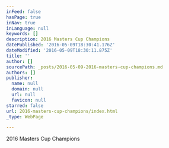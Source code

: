 ```yaml
---
inFeed: false
hasPage: true
inNav: true
inLanguage: null
keywords: []
description: 2016 Masters Cup Champions
datePublished: '2016-05-09T18:30:41.176Z'
dateModified: '2016-05-09T18:30:11.875Z'
title: ''
author: []
sourcePath: _posts/2016-05-09-2016-masters-cup-champions.md
authors: []
publisher:
  name: null
  domain: null
  url: null
  favicon: null
starred: false
url: 2016-masters-cup-champions/index.html
_type: WebPage

---
```

2016 Masters Cup Champions